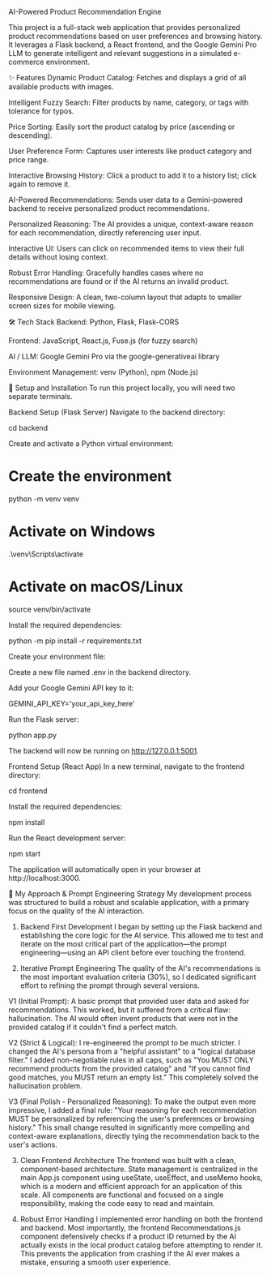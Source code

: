 AI-Powered Product Recommendation Engine


This project is a full-stack web application that provides personalized product recommendations based on user preferences and browsing history. It leverages a Flask backend, a React frontend, and the Google Gemini Pro LLM to generate intelligent and relevant suggestions in a simulated e-commerce environment.

✨ Features
Dynamic Product Catalog: Fetches and displays a grid of all available products with images.

Intelligent Fuzzy Search: Filter products by name, category, or tags with tolerance for typos.

Price Sorting: Easily sort the product catalog by price (ascending or descending).

User Preference Form: Captures user interests like product category and price range.

Interactive Browsing History: Click a product to add it to a history list; click again to remove it.

AI-Powered Recommendations: Sends user data to a Gemini-powered backend to receive personalized product recommendations.

Personalized Reasoning: The AI provides a unique, context-aware reason for each recommendation, directly referencing user input.

Interactive UI: Users can click on recommended items to view their full details without losing context.

Robust Error Handling: Gracefully handles cases where no recommendations are found or if the AI returns an invalid product.

Responsive Design: A clean, two-column layout that adapts to smaller screen sizes for mobile viewing.

🛠️ Tech Stack
Backend: Python, Flask, Flask-CORS

Frontend: JavaScript, React.js, Fuse.js (for fuzzy search)

AI / LLM: Google Gemini Pro via the google-generativeai library

Environment Management: venv (Python), npm (Node.js)

🚀 Setup and Installation
To run this project locally, you will need two separate terminals.

Backend Setup (Flask Server)
Navigate to the backend directory:

cd backend

Create and activate a Python virtual environment:

# Create the environment
python -m venv venv

# Activate on Windows
.\venv\Scripts\activate

# Activate on macOS/Linux
source venv/bin/activate

Install the required dependencies:

python -m pip install -r requirements.txt

Create your environment file:

Create a new file named .env in the backend directory.

Add your Google Gemini API key to it:

GEMINI_API_KEY='your_api_key_here'

Run the Flask server:

python app.py

The backend will now be running on http://127.0.0.1:5001.

Frontend Setup (React App)
In a new terminal, navigate to the frontend directory:

cd frontend

Install the required dependencies:

npm install

Run the React development server:

npm start

The application will automatically open in your browser at http://localhost:3000.

🧠 My Approach & Prompt Engineering Strategy
My development process was structured to build a robust and scalable application, with a primary focus on the quality of the AI interaction.

1. Backend First Development
I began by setting up the Flask backend and establishing the core logic for the AI service. This allowed me to test and iterate on the most critical part of the application—the prompt engineering—using an API client before ever touching the frontend.

2. Iterative Prompt Engineering
The quality of the AI's recommendations is the most important evaluation criteria (30%), so I dedicated significant effort to refining the prompt through several versions.

V1 (Initial Prompt): A basic prompt that provided user data and asked for recommendations. This worked, but it suffered from a critical flaw: hallucination. The AI would often invent products that were not in the provided catalog if it couldn't find a perfect match.

V2 (Strict & Logical): I re-engineered the prompt to be much stricter. I changed the AI's persona from a "helpful assistant" to a "logical database filter." I added non-negotiable rules in all caps, such as "You MUST ONLY recommend products from the provided catalog" and "If you cannot find good matches, you MUST return an empty list." This completely solved the hallucination problem.

V3 (Final Polish - Personalized Reasoning): To make the output even more impressive, I added a final rule: "Your reasoning for each recommendation MUST be personalized by referencing the user's preferences or browsing history." This small change resulted in significantly more compelling and context-aware explanations, directly tying the recommendation back to the user's actions.

3. Clean Frontend Architecture
The frontend was built with a clean, component-based architecture. State management is centralized in the main App.js component using useState, useEffect, and useMemo hooks, which is a modern and efficient approach for an application of this scale. All components are functional and focused on a single responsibility, making the code easy to read and maintain.

4. Robust Error Handling
I implemented error handling on both the frontend and backend. Most importantly, the frontend Recommendations.js component defensively checks if a product ID returned by the AI actually exists in the local product catalog before attempting to render it. This prevents the application from crashing if the AI ever makes a mistake, ensuring a smooth user experience.
